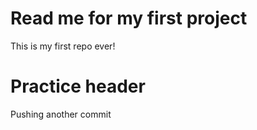 # Read me for my first project
This is my first repo ever! 
# Practice header
Pushing another commit